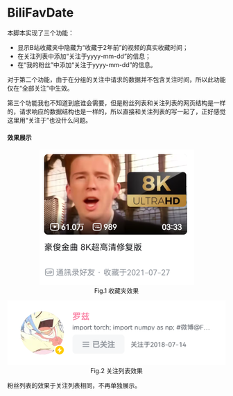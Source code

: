 # BiliFavDate

本脚本实现了三个功能：

- 显示B站收藏夹中隐藏为“收藏于2年前”的视频的真实收藏时间；
- 在关注列表中添加“关注于yyyy-mm-dd”的信息；
- 在“我的粉丝”中添加“关注于yyyy-mm-dd”的信息。

对于第二个功能，由于在分组的关注中请求的数据并不包含关注时间，所以此功能仅在“全部关注”中生效。

第三个功能我也不知道到底谁会需要，但是粉丝列表和关注列表的网页结构是一样的，请求响应的数据结构也是一样的，所以直接和关注列表的写一起了，正好感觉这里用“关注于”也没什么问题。

#### 效果展示

<div align="center">

![收藏夹效果](./figure/fav.png)
<br>
Fig.1 收藏夹效果

</div>

<div align="center">

![关注列表效果](./figure/follow.png)
<br>
Fig.2 关注列表效果

</div>

粉丝列表的效果于关注列表相同，不再单独展示。